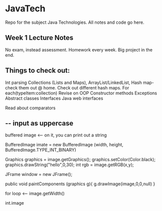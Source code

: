# JavaTech

Repo for the subject Java Technologies. All notes and code go here.

Week 1 Lecture Notes
--------------------
 No exam, instead assessment. Homework every week. Big project in the end.
 
 Things to check out:
 ---------------
 Int parsing
 Collections (Lists and Maps), ArrayList/LinkedList, Hash map- check them out @ home.
 Check out different hash maps.
 For each(typeItem:collection)
 Revise on OOP
 Constructor methods
 Exceptions
 Abstract classes
 Interfaces
 Java web interfaces
 
 Read about comparators
 
 
 --
 input as uppercase
 --
 buffered image <-- on it, you can print out a string
 
 
 BufferedImage imate = new BufferedImage (width, height, BufferedImage.TYPE_INT_BINARY)
 
 Graphics graphics = image.getGraphics();
 graphics.setColor(Color.black);
 graphics.drawString("hello",0,30);
 int rgb = image.getRGB(x,y);
 
 JFrame window = new JFrame();
 
 public void paintComponents (graphics g){
 g.drawImage(image,0,0,null)
 }
 
for loop <-- image.getWidth()

int.image



